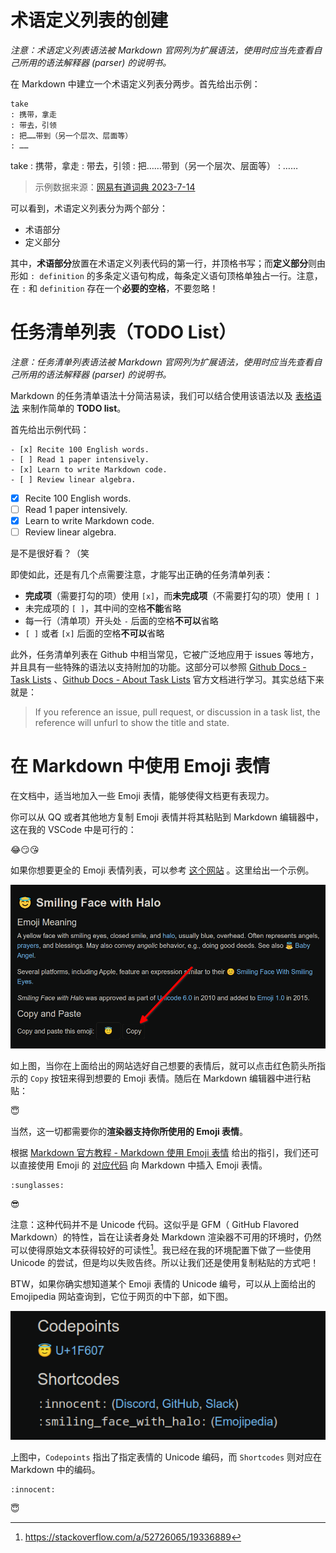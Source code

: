 # 术语定义列表的创建

*注意：术语定义列表语法被 Markdown 官网列为扩展语法，使用时应当先查看自己所用的语法解释器 (parser) 的说明书。*

在 Markdown 中建立一个术语定义列表分两步。首先给出示例：

```
take
: 携带，拿走
: 带去，引领
: 把……带到（另一个层次、层面等）
: ……
```

take
: 携带，拿走
: 带去，引领
: 把……带到（另一个层次、层面等）
: ……

> 示例数据来源：[网易有道词典 2023-7-14](https://www.youdao.com/result?word=take&lang=en)

可以看到，术语定义列表分为两个部分：

- 术语部分
- 定义部分

其中，**术语部分**放置在术语定义列表代码的第一行，并顶格书写；而**定义部分**则由形如 `: definition` 的多条定义语句构成，每条定义语句顶格单独占一行。注意，在 `:` 和 `definition` 存在一个**必要的空格**，不要忽略！

# 任务清单列表（TODO List）

*注意：任务清单列表语法被 Markdown 官网列为扩展语法，使用时应当先查看自己所用的语法解释器 (parser) 的说明书。*

Markdown 的任务清单语法十分简洁易读，我们可以结合使用该语法以及 [表格语法](./ex5.md) 来制作简单的 **TODO list**。

首先给出示例代码：

```
- [x] Recite 100 English words.
- [ ] Read 1 paper intensively.
- [x] Learn to write Markdown code.
- [ ] Review linear algebra.
```

- [x] Recite 100 English words.
- [ ] Read 1 paper intensively.
- [x] Learn to write Markdown code.
- [ ] Review linear algebra.

是不是很好看？（笑

即使如此，还是有几个点需要注意，才能写出正确的任务清单列表：

- **完成项**（需要打勾的项）使用 `[x]`，而**未完成项**（不需要打勾的项）使用 `[ ]`
- 未完成项的 `[ ]`，其中间的空格**不能**省略
- 每一行（清单项）开头处 `-` 后面的空格**不可以**省略
- `[ ]` 或者 `[x]` 后面的空格**不可以**省略

此外，任务清单列表在 Github 中相当常见，它被广泛地应用于 issues 等地方，并且具有一些特殊的语法以支持附加的功能。这部分可以参照 [Github Docs - Task Lists](https://docs.github.com/en/get-started/writing-on-github/getting-started-with-writing-and-formatting-on-github/basic-writing-and-formatting-syntax#task-lists) 、[Github Docs - About Task Lists](https://docs.github.com/en/get-started/writing-on-github/working-with-advanced-formatting/about-task-lists) 官方文档进行学习。其实总结下来就是：

> If you reference an issue, pull request, or discussion in a task list, the reference will unfurl to show the title and state.

# 在 Markdown 中使用 Emoji 表情

在文档中，适当地加入一些 Emoji 表情，能够使得文档更有表现力。

你可以从 QQ 或者其他地方复制 Emoji 表情并将其粘贴到 Markdown 编辑器中，这在我的 VSCode 中是可行的：

😂😏😘

如果你想要更全的 Emoji 表情列表，可以参考 [这个网站](https://emojipedia.org/) 。这里给出一个示例。

![markdown_emojipedia_red_heart](../images/markdown_emojipedia_smiling_face_with_halo.png)

如上图，当你在上面给出的网站选好自己想要的表情后，就可以点击红色箭头所指示的 `Copy` 按钮来得到想要的 Emoji 表情。随后在 Markdown 编辑器中进行粘贴：

😇

当然，这一切都需要你的**渲染器支持你所使用的 Emoji 表情**。

根据 [Markdown 官方教程 - Markdown 使用 Emoji 表情](https://markdown.com.cn/extended-syntax/emoji.html) 给出的指引，我们还可以直接使用 Emoji 的 [对应代码](https://gist.github.com/rxaviers/7360908) 向 Markdown 中插入 Emoji 表情。

```
:sunglasses:
```
:sunglasses:

注意：这种代码并不是 Unicode 代码。这似乎是 GFM（ GitHub Flavored Markdown）的特性，旨在让读者身处 Markdown 渲染器不可用的环境时，仍然可以使得原始文本获得较好的可读性[^1]。我已经在我的环境配置下做了一些使用 Unicode 的尝试，但是均以失败告终。所以让我们还是使用复制粘贴的方式吧！

[^1]: https://stackoverflow.com/a/52726065/19336889

BTW，如果你确实想知道某个 Emoji 表情的 Unicode 编号，可以从上面给出的 Emojipedia 网站查询到，它位于网页的中下部，如下图。

![markdown_emojipedia_code](../images/markdown_emojipedia_code.png)

上图中，`Codepoints` 指出了指定表情的 Unicode 编码，而 `Shortcodes` 则对应在 Markdown 中的编码。

```
:innocent:
```

:innocent:

